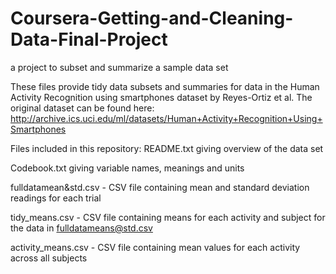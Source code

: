 # Coursera-Getting-and-Cleaning-Data-Final-Project
a project to subset and summarize a sample data set

These files provide tidy data subsets and summaries for data in the Human Activity Recognition using smartphones dataset by Reyes-Ortiz et al. The original dataset can be found here:
http://archive.ics.uci.edu/ml/datasets/Human+Activity+Recognition+Using+Smartphones

Files included in this repository:
README.txt giving overview of the data set

Codebook.txt giving variable names, meanings and units

fulldatamean&std.csv - CSV file containing mean and standard deviation readings for each trial

tidy_means.csv - CSV file containing means for each activity and subject for the data in fulldatameans@std.csv
 
activity_means.csv - CSV file containing mean values for each activity across all subjects
